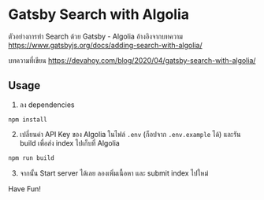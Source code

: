 # Gatsby Search with Algolia

 ตัวอย่างการทำ Search ด้วย Gatsby - Algolia อ้างอิงจากบทความ https://www.gatsbyjs.org/docs/adding-search-with-algolia/

 
บทความที่เขียน https://devahoy.com/blog/2020/04/gatsby-search-with-algolia/

## Usage

1. ลง dependencies

```
npm install
```

2. เปลี่ยนค่า API Key ของ Algolia ในไฟล์ `.env` (ก็อปจาก `.env.example` ได้) และรัน build เพื่อส่ง index ไปเก็บที่ Algolia

```bash
npm run build
```

3. จากนั้น Start server ได้เลย ลองเพิ่มเนื้อหา และ submit index ไปใหม่

Have Fun!